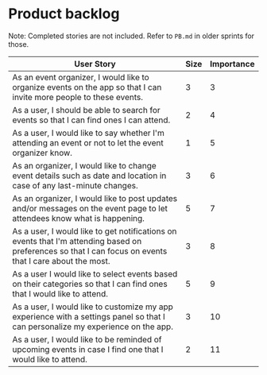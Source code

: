# Product backlog

Note: Completed stories are not included. Refer to `PB.md` in older sprints for those.

| User Story                                                                       | Size | Importance |
| -------------------------------------------------------------------------------- | ---- | ---------- |
| As an event organizer, I would like to organize events on the app so that I can invite more people to these events.               | 3    | 3          |
| As a user, I should be able to search for events so that I can find ones I can attend.                                | 2    | 4          |
| As a user, I would like to say whether I'm attending an event or not to let the event organizer know.             | 1    | 5          |
| As an organizer, I would like to change event details such as date and location in case of any last-minute changes. | 3    | 6          |
| As an organizer, I would like to post updates and/or messages on the event page to let attendees know what is happening. | 5    | 7          |
| As a user, I would like to get notifications on events that I'm attending based on preferences so that I can focus on events that I care about the most. | 3 | 8 |
| As a user I would like to select events based on their categories so that I can find ones that I would like to attend. | 5 | 9 |
| As a user, I would like to customize my app experience with a settings panel so that I can personalize my experience on the app. | 3 | 10 |
| As a user, I would like to be reminded of upcoming events in case I find one that I would like to attend. | 2 | 11 |
